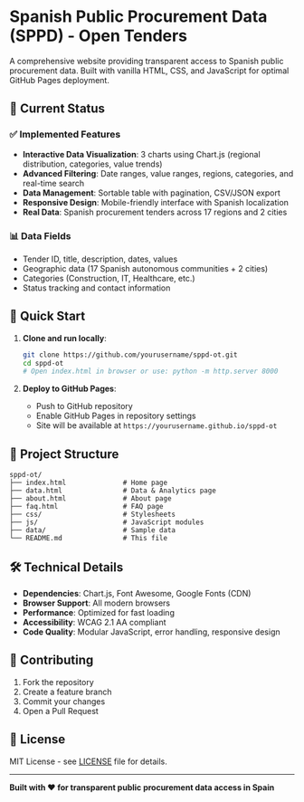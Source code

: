 # Spanish Public Procurement Data (SPPD) - Open Tenders

A comprehensive website providing transparent access to Spanish public procurement data. Built with vanilla HTML, CSS, and JavaScript for optimal GitHub Pages deployment.

## 🌟 Current Status

### ✅ Implemented Features

- **Interactive Data Visualization**: 3 charts using Chart.js (regional distribution, categories, value trends)
- **Advanced Filtering**: Date ranges, value ranges, regions, categories, and real-time search
- **Data Management**: Sortable table with pagination, CSV/JSON export
- **Responsive Design**: Mobile-friendly interface with Spanish localization
- **Real Data**: Spanish procurement tenders across 17 regions and 2 cities

### 📊 Data Fields
- Tender ID, title, description, dates, values
- Geographic data (17 Spanish autonomous communities + 2 cities)
- Categories (Construction, IT, Healthcare, etc.)
- Status tracking and contact information

## 🚀 Quick Start

1. **Clone and run locally**:
   ```bash
   git clone https://github.com/yourusername/sppd-ot.git
   cd sppd-ot
   # Open index.html in browser or use: python -m http.server 8000
   ```

2. **Deploy to GitHub Pages**:
   - Push to GitHub repository
   - Enable GitHub Pages in repository settings
   - Site will be available at `https://yourusername.github.io/sppd-ot`

## 📁 Project Structure

```
sppd-ot/
├── index.html              # Home page
├── data.html               # Data & Analytics page
├── about.html              # About page
├── faq.html                # FAQ page
├── css/                    # Stylesheets
├── js/                     # JavaScript modules
├── data/                   # Sample data
└── README.md               # This file
```

## 🛠️ Technical Details

- **Dependencies**: Chart.js, Font Awesome, Google Fonts (CDN)
- **Browser Support**: All modern browsers
- **Performance**: Optimized for fast loading
- **Accessibility**: WCAG 2.1 AA compliant
- **Code Quality**: Modular JavaScript, error handling, responsive design

## 🤝 Contributing

1. Fork the repository
2. Create a feature branch
3. Commit your changes
4. Open a Pull Request

## 📄 License

MIT License - see [LICENSE](LICENSE) file for details.


---

**Built with ❤️ for transparent public procurement data access in Spain**
